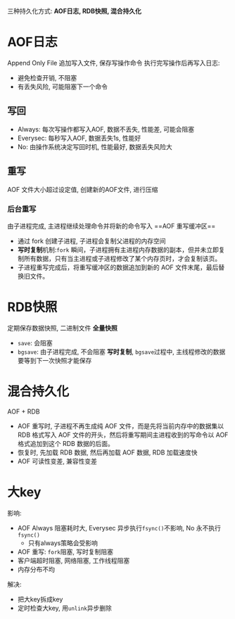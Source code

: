 三种持久化方式: **AOF日志, RDB快照, 混合持久化**
# AOF日志
Append Only File 追加写入文件, 保存写操作命令
执行完写操作后再写入日志:
- 避免检查开销, 不阻塞
- 有丢失风险, 可能阻塞下一个命令 
## 写回
- Always: 每次写操作都写入AOF, 数据不丢失, 性能差, 可能会阻塞
- Everysec: 每秒写入AOF, 数据丢失1s, 性能好
- No: 由操作系统决定写回时机, 性能最好, 数据丢失风险大
## 重写
AOF 文件大小超过设定值, 创建新的AOF文件, 进行压缩
### 后台重写
由子进程完成, 主进程继续处理命令并将新的命令写入 ==AOF 重写缓冲区==
- 通过 fork 创建子进程, 子进程会复制父进程的内存空间
- **写时复制**机制:`fork` 瞬间，子进程拥有主进程内存数据的副本，但并未立即复制所有数据，只有当主进程或子进程修改了某个内存页时，才会复制该页。
- 子进程重写完成后，将重写缓冲区的数据追加到新的 AOF 文件末尾，最后替换旧文件。
# RDB快照
定期保存数据快照, 二进制文件 **全量快照**
- `save`: 会阻塞
- `bgsave`: 由子进程完成, 不会阻塞
**写时复制**, `bgsave`过程中, 主线程修改的数据要等到下一次快照才能保存
# 混合持久化
AOF + RDB
- AOF 重写时, 子进程不再生成纯 AOF 文件，而是先将当前内存中的数据集以 RDB 格式写入 AOF 文件的开头，然后将重写期间主进程收到的写命令以 AOF 格式追加到这个 RDB 数据的后面。
- 恢复时, 先加载 RDB 数据, 然后再加载 AOF 数据, RDB 加载速度快
- AOF 可读性变差, 兼容性变差
# 大key
影响:
- AOF Always 阻塞耗时大, Everysec 异步执行`fsync()`不影响, No 永不执行 `fsync()`
	- 只有always策略会受影响 
- AOF 重写: `fork`阻塞, 写时复制阻塞
- 客户端超时阻塞, 网络阻塞, 工作线程阻塞
- 内存分布不均

解决: 
- 把大key拆成key
- 定时检查大key, 用`unlink`异步删除